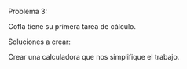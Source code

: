 Problema 3: 

Cofla tiene su primera tarea de cálculo. 

Soluciones a crear:

Crear una calculadora que nos simplifique el trabajo.

